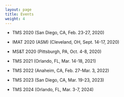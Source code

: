 ```yaml
---
layout: page
title: Events
weight: 4
---
```


- TMS 2020 (San Diego, CA, Feb. 23-27, 2020)

- IMAT 2020 (ASM) (Cleveland, OH, Sept. 14-17, 2020)

- MS&T 2020 (Pittsburgh, PA, Oct. 4-8, 2020)

- TMS 2021 (Orlando, FL, Mar. 14-18, 2021)

- TMS 2022 (Anaheim, CA, Feb. 27-Mar. 3, 2022)

- TMS 2023 (San Diego, CA, Mar. 19-23, 2023)

- TMS 2024 (Orlando, FL, Mar. 3-7, 2024)